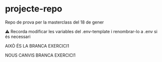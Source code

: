 # projecte-repo

Repo de prova per la masterclass del 18 de gener

⚠ Recorda modificar les variables del .env-template i renombrar-lo a .env si és necessari

AIXÒ ÉS LA BRANCA EXERCICI1

NOUS CANVIS BRANCA EXERCICI1